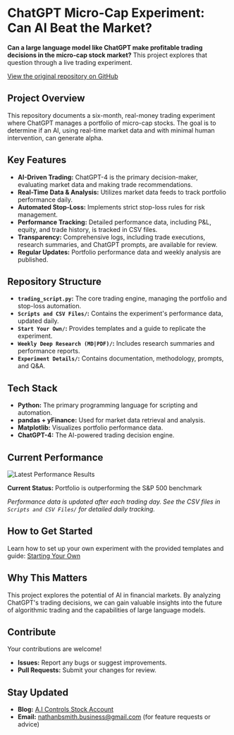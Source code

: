 # ChatGPT Micro-Cap Experiment: Can AI Beat the Market?

**Can a large language model like ChatGPT make profitable trading decisions in the micro-cap stock market?** This project explores that question through a live trading experiment.

[View the original repository on GitHub](https://github.com/LuckyOne7777/ChatGPT-Micro-Cap-Experiment)

## Project Overview

This repository documents a six-month, real-money trading experiment where ChatGPT manages a portfolio of micro-cap stocks. The goal is to determine if an AI, using real-time market data and with minimal human intervention, can generate alpha.

## Key Features

*   **AI-Driven Trading:** ChatGPT-4 is the primary decision-maker, evaluating market data and making trade recommendations.
*   **Real-Time Data & Analysis:** Utilizes market data feeds to track portfolio performance daily.
*   **Automated Stop-Loss:** Implements strict stop-loss rules for risk management.
*   **Performance Tracking:** Detailed performance data, including P&L, equity, and trade history, is tracked in CSV files.
*   **Transparency:** Comprehensive logs, including trade executions, research summaries, and ChatGPT prompts, are available for review.
*   **Regular Updates:** Portfolio performance data and weekly analysis are published.

## Repository Structure

*   **`trading_script.py`:** The core trading engine, managing the portfolio and stop-loss automation.
*   **`Scripts and CSV Files/`:** Contains the experiment's performance data, updated daily.
*   **`Start Your Own/`:** Provides templates and a guide to replicate the experiment.
*   **`Weekly Deep Research (MD|PDF)/`:** Includes research summaries and performance reports.
*   **`Experiment Details/`:** Contains documentation, methodology, prompts, and Q&A.

## Tech Stack

*   **Python:** The primary programming language for scripting and automation.
*   **pandas + yFinance:** Used for market data retrieval and analysis.
*   **Matplotlib:** Visualizes portfolio performance data.
*   **ChatGPT-4:** The AI-powered trading decision engine.

## Current Performance

![Latest Performance Results](Results.png)

**Current Status:** Portfolio is outperforming the S&P 500 benchmark

*Performance data is updated after each trading day. See the CSV files in `Scripts and CSV Files/` for detailed daily tracking.*

## How to Get Started

Learn how to set up your own experiment with the provided templates and guide:  [Starting Your Own](https://github.com/LuckyOne7777/ChatGPT-Micro-Cap-Experiment/blob/main/Start%20Your%20Own/README.md)

## Why This Matters

This project explores the potential of AI in financial markets. By analyzing ChatGPT's trading decisions, we can gain valuable insights into the future of algorithmic trading and the capabilities of large language models.

## Contribute

Your contributions are welcome!

*   **Issues:** Report any bugs or suggest improvements.
*   **Pull Requests:** Submit your changes for review.

## Stay Updated

*   **Blog:**  [A.I Controls Stock Account](https://nathanbsmith729.substack.com)
*   **Email:**  nathanbsmith.business@gmail.com (for feature requests or advice)